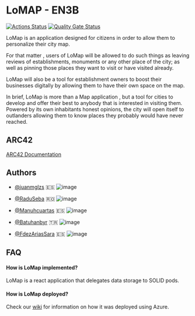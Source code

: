 # LoMAP - EN3B

[![Actions Status](https://github.com/arquisoft/lomap_en3b/workflows/CI%20for%20LOMAP_EN3B/badge.svg)](https://github.com/arquisoft/lomap_en3b/actions)
[![Quality Gate Status](https://sonarcloud.io/api/project_badges/measure?project=Arquisoft_lomap_en3b&metric=alert_status)](https://sonarcloud.io/summary/new_code?id=Arquisoft_lomap_en3b)

LoMap is an application designed for citizens in order to allow them to personalize their city map.

For that matter , users of LoMap will be allowed to do such things as leaving reviews of establishments, monuments or any other place of the city; as well as pinning those places they want to visit or have visited already.

LoMap will also be a tool for establishment owners to boost their businesses digitally by allowing them to have their own space on the map.

In brief, LoMap is more than a Map application , but a tool for cities to develop and offer their best to anybody that is interested in visiting them. Powered by its own inhabitants honest opinions, the city will open itself to outlanders allowing them to know places they probably would have never reached.



## ARC42

[ARC42 Documentation](https://arquisoft.github.io/lomap_en3b/)


## Authors
- [@juanmglzs](https://github.com/juanmglzs) 🇪🇸 ![image](https://user-images.githubusercontent.com/79209608/221441154-c393e1c1-a26d-405b-a3d5-fa60f7b54eb6.png)

 
- [@RaduSeba](https://github.com/RaduSeba) 🇷🇴   ![image](https://user-images.githubusercontent.com/79209608/221440888-7bab097e-df91-4c0b-b3af-2e092ac85602.png)

- [@Manuhcuartas](https://github.com/Manuhcuartas) 🇪🇸 ![image](https://user-images.githubusercontent.com/79209608/221441154-c393e1c1-a26d-405b-a3d5-fa60f7b54eb6.png)

- [@Batuhanbyr](https://github.com/Batuhanbyr) 🇹🇷  ![image](https://user-images.githubusercontent.com/79209608/221441108-e2574809-b3c8-469b-a483-9c15b0ac1a7b.png)



- [@FdezAriasSara](https://github.com/FdezAriasSara)  🇪🇸 ![image](https://user-images.githubusercontent.com/79209608/221441154-c393e1c1-a26d-405b-a3d5-fa60f7b54eb6.png)

## FAQ

#### How is LoMap implemented?
LoMap is a react application that delegates data storage to SOLID pods.
#### How is LoMap deployed?
Check our [wiki](https://github.com/Arquisoft/lomap_en3b/wiki/Deployment-in-azure-virtual-machine) for information on how it was deployed using Azure.


